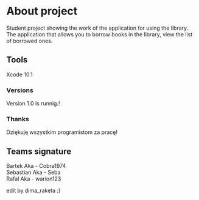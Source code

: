 # About project
Student project showing the work of the application for using the library.
The application that allows you to borrow books in the library, view the list of borrowed ones.

## Tools

Xcode 10.1

### Versions
Version 1.0 is runnig.!

### Thanks
Dziękuję wszystkim programistom za pracę!

## Teams signature

Bartek Aka - Cobra1974 <br/>
Sebastian Aka - Seba   <br/>
Rafał Aka - warion123  <br/>

edit by dima_raketa :)


